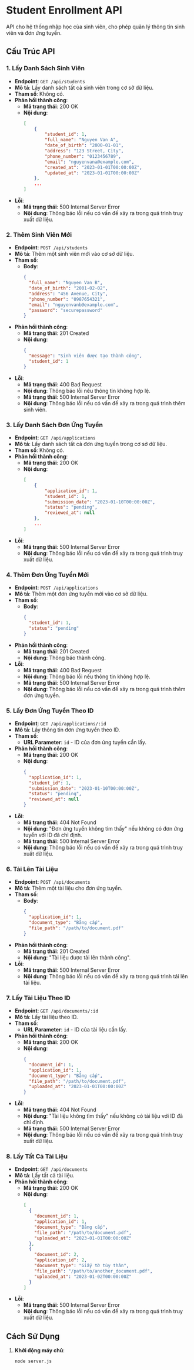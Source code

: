 # Student Enrollment API

API cho hệ thống nhập học của sinh viên, cho phép quản lý thông tin sinh viên và đơn ứng tuyển.

## Cấu Trúc API

### 1. Lấy Danh Sách Sinh Viên

- **Endpoint**: `GET /api/students`
- **Mô tả**: Lấy danh sách tất cả sinh viên trong cơ sở dữ liệu.
- **Tham số**: Không có.
- **Phản hồi thành công**:
  - **Mã trạng thái**: 200 OK
  - **Nội dung**:
    ```json
    [
        {
            "student_id": 1,
            "full_name": "Nguyen Van A",
            "date_of_birth": "2000-01-01",
            "address": "123 Street, City",
            "phone_number": "0123456789",
            "email": "nguyenvana@example.com",
            "created_at": "2023-01-01T00:00:00Z",
            "updated_at": "2023-01-01T00:00:00Z"
        },
        ...
    ]
    ```
- **Lỗi**:
  - **Mã trạng thái**: 500 Internal Server Error
  - **Nội dung**: Thông báo lỗi nếu có vấn đề xảy ra trong quá trình truy xuất dữ liệu.

### 2. Thêm Sinh Viên Mới

- **Endpoint**: `POST /api/students`
- **Mô tả**: Thêm một sinh viên mới vào cơ sở dữ liệu.
- **Tham số**:
  - **Body**:
    ```json
    {
      "full_name": "Nguyen Van B",
      "date_of_birth": "2001-02-02",
      "address": "456 Avenue, City",
      "phone_number": "0987654321",
      "email": "nguyenvanb@example.com",
      "password": "securepassword"
    }
    ```
- **Phản hồi thành công**:
  - **Mã trạng thái**: 201 Created
  - **Nội dung**:
    ```json
    {
      "message": "Sinh viên được tạo thành công",
      "student_id": 1
    }
    ```
- **Lỗi**:
  - **Mã trạng thái**: 400 Bad Request
  - **Nội dung**: Thông báo lỗi nếu thông tin không hợp lệ.
  - **Mã trạng thái**: 500 Internal Server Error
  - **Nội dung**: Thông báo lỗi nếu có vấn đề xảy ra trong quá trình thêm sinh viên.

### 3. Lấy Danh Sách Đơn Ứng Tuyển

- **Endpoint**: `GET /api/applications`
- **Mô tả**: Lấy danh sách tất cả đơn ứng tuyển trong cơ sở dữ liệu.
- **Tham số**: Không có.
- **Phản hồi thành công**:
  - **Mã trạng thái**: 200 OK
  - **Nội dung**:
    ```json
    [
        {
            "application_id": 1,
            "student_id": 1,
            "submission_date": "2023-01-10T00:00:00Z",
            "status": "pending",
            "reviewed_at": null
        },
        ...
    ]
    ```
- **Lỗi**:
  - **Mã trạng thái**: 500 Internal Server Error
  - **Nội dung**: Thông báo lỗi nếu có vấn đề xảy ra trong quá trình truy xuất dữ liệu.

### 4. Thêm Đơn Ứng Tuyển Mới

- **Endpoint**: `POST /api/applications`
- **Mô tả**: Thêm một đơn ứng tuyển mới vào cơ sở dữ liệu.
- **Tham số**:
  - **Body**:
    ```json
    {
      "student_id": 1,
      "status": "pending"
    }
    ```
- **Phản hồi thành công**:
  - **Mã trạng thái**: 201 Created
  - **Nội dung**: Thông báo thành công.
- **Lỗi**:
  - **Mã trạng thái**: 400 Bad Request
  - **Nội dung**: Thông báo lỗi nếu thông tin không hợp lệ.
  - **Mã trạng thái**: 500 Internal Server Error
  - **Nội dung**: Thông báo lỗi nếu có vấn đề xảy ra trong quá trình thêm đơn ứng tuyển.

### 5. Lấy Đơn Ứng Tuyển Theo ID

- **Endpoint**: `GET /api/applications/:id`
- **Mô tả**: Lấy thông tin đơn ứng tuyển theo ID.
- **Tham số**:
  - **URL Parameter**: `id` - ID của đơn ứng tuyển cần lấy.
- **Phản hồi thành công**:
  - **Mã trạng thái**: 200 OK
  - **Nội dung**:
    ```json
    {
      "application_id": 1,
      "student_id": 1,
      "submission_date": "2023-01-10T00:00:00Z",
      "status": "pending",
      "reviewed_at": null
    }
    ```
- **Lỗi**:
  - **Mã trạng thái**: 404 Not Found
  - **Nội dung**: "Đơn ứng tuyển không tìm thấy" nếu không có đơn ứng tuyển với ID đã chỉ định.
  - **Mã trạng thái**: 500 Internal Server Error
  - **Nội dung**: Thông báo lỗi nếu có vấn đề xảy ra trong quá trình truy xuất dữ liệu.

### 6. Tải Lên Tài Liệu

- **Endpoint**: `POST /api/documents`
- **Mô tả**: Thêm một tài liệu cho đơn ứng tuyển.
- **Tham số**:
  - **Body**:
    ```json
    {
      "application_id": 1,
      "document_type": "Bằng cấp",
      "file_path": "/path/to/document.pdf"
    }
    ```
- **Phản hồi thành công**:
  - **Mã trạng thái**: 201 Created
  - **Nội dung**: "Tài liệu được tải lên thành công".
- **Lỗi**:
  - **Mã trạng thái**: 500 Internal Server Error
  - **Nội dung**: Thông báo lỗi nếu có vấn đề xảy ra trong quá trình tải lên tài liệu.

### 7. Lấy Tài Liệu Theo ID

- **Endpoint**: `GET /api/documents/:id`
- **Mô tả**: Lấy tài liệu theo ID.
- **Tham số**:
  - **URL Parameter**: `id` - ID của tài liệu cần lấy.
- **Phản hồi thành công**:
  - **Mã trạng thái**: 200 OK
  - **Nội dung**:
    ```json
    {
      "document_id": 1,
      "application_id": 1,
      "document_type": "Bằng cấp",
      "file_path": "/path/to/document.pdf",
      "uploaded_at": "2023-01-01T00:00:00Z"
    }
    ```
- **Lỗi**:
  - **Mã trạng thái**: 404 Not Found
  - **Nội dung**: "Tài liệu không tìm thấy" nếu không có tài liệu với ID đã chỉ định.
  - **Mã trạng thái**: 500 Internal Server Error
  - **Nội dung**: Thông báo lỗi nếu có vấn đề xảy ra trong quá trình truy xuất dữ liệu.

### 8. Lấy Tất Cả Tài Liệu

- **Endpoint**: `GET /api/documents`
- **Mô tả**: Lấy tất cả tài liệu.
- **Phản hồi thành công**:
  - **Mã trạng thái**: 200 OK
  - **Nội dung**:
    ```json
    [
      {
        "document_id": 1,
        "application_id": 1,
        "document_type": "Bằng cấp",
        "file_path": "/path/to/document.pdf",
        "uploaded_at": "2023-01-01T00:00:00Z"
      },
      {
        "document_id": 2,
        "application_id": 2,
        "document_type": "Giấy tờ tùy thân",
        "file_path": "/path/to/another_document.pdf",
        "uploaded_at": "2023-01-02T00:00:00Z"
      }
    ]
    ```
- **Lỗi**:
  - **Mã trạng thái**: 500 Internal Server Error
  - **Nội dung**: Thông báo lỗi nếu có vấn đề xảy ra trong quá trình truy xuất dữ liệu.

## Cách Sử Dụng

1. **Khởi động máy chủ**:
   ```bash
   node server.js
   ```
